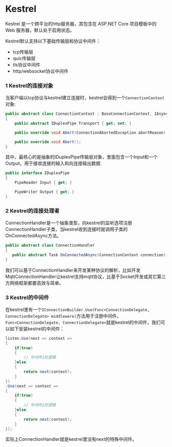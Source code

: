 # Kestrel
Kestrel 是一个跨平台的http服务器，其包含在 ASP.NET Core 项目模板中的 Web 服务器，默认处于启用状态。

Kestrel默认支持以下基础传输层和协议中间件：
* tcp传输层
* quic传输层
* tls协议中间件
* http/websocket协议中间件

### 1 Kestrel的连接对象
当客户端以tcp协议与kestrel建立连接时，kestrel会得到一个`ConnectionContext`对象:
```c#
public abstract class ConnectionContext : BaseConnectionContext, IAsyncDisposable
{
    public abstract IDuplexPipe Transport { get; set; }

    public override void Abort(ConnectionAbortedException abortReason);

    public override void Abort();
}
```
其中，最核心的是抽象的IDuplexPipe传输层对象，里面包含一个Input和一个Output，用于接收连接的输入和向连接输出数据
```c#
public interface IDuplexPipe
{
    PipeReader Input { get; }

    PipeWriter Output { get; }
}
```
 
 ### 2 Kestrel的连接处理者
 ConnectionHandler是一个抽象类型，向kestrel的监听选项注册ConnectionHandler子类，当kestrel收到连接时就调用子类的OnConnectedAsync方法。
 ```c#
public abstract class ConnectionHandler
{        
    public abstract Task OnConnectedAsync(ConnectionContext connection);
}
```

我们可以基于ConnectionHandler来开发某种协议的解析，比如开发MqttConnectionHandler让kestrel支持mqtt协议，比基于Socket开发或其它第三方网络框架都要高效与简单。

### 3 Kestrel的中间件
在kestrel里有一个`IConnectionBuilder.Use(Func<ConnectionDelegate, ConnectionDelegate> middleware)`方法用于注册中间件，`Func<ConnectionDelegate, ConnectionDelegate>`就是kestrel的中间件，我们可以如下安装kestrel的中间件：

```c#
listen.Use(next => context =>
{
    if(true)
    {
        // 中间件1的逻辑 
    }else
    {
        return next(context);
    }
})
.Use(next => context =>
{
    if(true)
    {
        // 中间件2的逻辑
    }else
    {
        return next(context);
    }
});
```
实际上ConnectionHandler就是kestrel里没有next的特殊中间件。